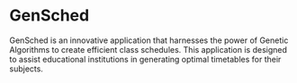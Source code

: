 # GenSched
GenSched is an innovative application that harnesses the power of Genetic Algorithms to create efficient class schedules. This application is designed to assist educational institutions in generating optimal timetables for their subjects.
